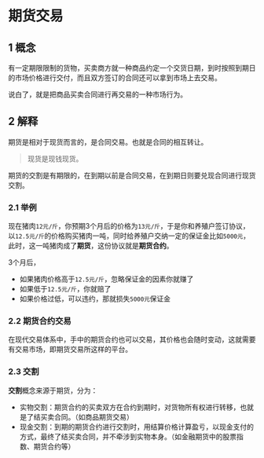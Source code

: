 # 期货交易

## 1 概念

有一定期限限制的货物，买卖商方就一种商品约定一个交货日期，到时按照到期日的市场价格进行交付，而且双方签订的合同还可以拿到市场上去交易。

说白了，就是把商品买卖合同进行再交易的一种市场行为。

## 2 解释

期货是相对于现货而言的，是合同交易。也就是合同的相互转让。

>现货是现钱现货。

期货的交割是有期限的，在到期以前是合同交易，在到期日则要兑现合同进行现货交割。

### 2.1 举例

现在猪肉`12元/斤`，你预期3个月后的价格为`13元/斤`，于是你和养殖户签订协议，以`12.5元/斤`的价格购买猪肉一吨，同时给养殖户交纳一定的保证金比如`5000元`，此时，这一吨猪肉成了**期货**，这份协议就是**期货合约**。

3个月后，

* 如果猪肉价格高于`12.5元/斤`，忽略保证金的因素你就赚了
* 如果低于`12.5元/斤`，你就赔了
* 如果价格过低，可以违约，那就损失`5000元`保证金

### 2.2 期货合约交易

在现代交易体系中，手中的期货合约也可以交易，其价格也会随时变动，这就需要有交易市场，即期货交易所这样的平台。

### 2.3 交割

**交割**概念来源于期货，分为：

* 实物交割：期货合约的买卖双方在合约到期时，对货物所有权进行转移，也就是了结买卖合同。（如商品期货交易）
* 现金交割：到期的期货合约进行交割时，用结算价格计算盈亏，以现金支付的方式，最终了结买卖合同，并不牵涉到实物本身。（如金融期货中的股票指数、期货合约等）